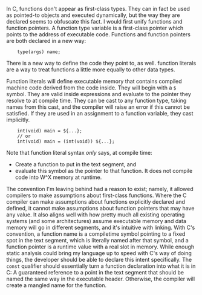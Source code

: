 In C, functions don't appear as first-class types. They can in fact be used as pointed-to objects and executed dynamically, but the way they are declared seems to obfuscate this fact. I would first unify functions and function pointers. A function type variable is a first-class pointer which points to the address of executable code. Functions and function pointers are both declared in a new way:

```
    type(args) name;
```
There is a new way to define the code they point to, as well. function literals are a way to treat functions a little more equally to other data types.

Function literals will define executable memory that contains compiled machine code derived from the code inside. They will begin with a `$` symbol. They are valid inside expressions and evaluate to the pointer they resolve to at compile time. They can be cast to any function type, taking names from this cast, and the compiler will raise an error if this cannot be satisfied. If they are used in an assignment to a function variable, they cast implicitly.

```
    int(void) main = ${...};
    // or
    int(void) main = (int(void)) ${...};
```

Note that function literal syntax *only* says, at compile time:
- Create a function to put in the text segment, and
- evaluate this symbol as the pointer to that function.
It does not compile code into W^X memory at runtime.

The convention I'm leaving behind had a reason to exist; namely, it allowed compilers to make assumptions about first-class functions. Where the C compiler can make assumptions about functions explicitly declared and defined, it cannot make assumptions about function pointers that may have any value. It also aligns well with how pretty much all existing operating systems (and some architectures) assume executable memory and data memory will go in different segments, and it's intuitive with linking. With C's convention, a function name is a compiletime symbol pointing to a fixed spot in the text segment, which is literally named after that symbol, and a function pointer is a runtime value with a real slot in memory. While enough static analysis could bring my language up to speed with C's way of doing things, the developer should be able to declare this intent specifically. The `const` qualifier should essentially turn a function declaration into what it is in C: A guaranteed reference to a point in the text segment that should be named the same way in the executable header. Otherwise, the compiler will create a mangled name for the function.
